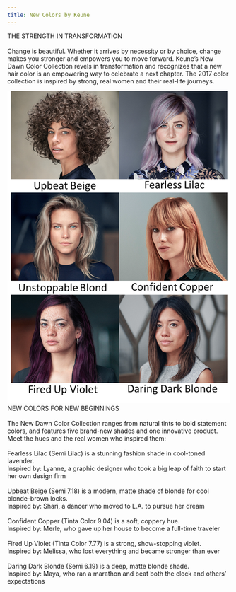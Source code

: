 ```yaml
---
title: New Colors by Keune
---
```



THE STRENGTH IN TRANSFORMATION
<br>
<br>Change is beautiful. Whether it arrives by necessity or by choice, change makes you stronger and empowers you to move forward. Keune’s New Dawn Color Collection revels in transformation and recognizes that a new hair color is an empowering way to celebrate a next chapter. The 2017 color collection is inspired by strong, real women and their real-life journeys.&nbsp;

![](/uploads/versions/combi-alle-beelden-met-tekst---x----734-1027x---.png)
<br>NEW COLORS FOR NEW BEGINNINGS
<br>
<br>The New Dawn Color Collection ranges from natural tints to bold statement colors, and features five brand-new shades and one innovative product. Meet the hues and the real women who inspired them:
<br>
<br>Fearless Lilac (Semi Lilac) is a stunning fashion shade in cool-toned lavender.
<br>Inspired by: Lyanne, a graphic designer who took a big leap of faith to start her own design firm
<br>
<br>Upbeat Beige (Semi 7.18) is a modern, matte shade of blonde for cool blonde-brown locks.
<br>Inspired by: Shari, a dancer who moved to L.A. to pursue her dream
<br>
<br>Confident Copper (Tinta Color 9.04) is a soft, coppery hue.
<br>Inspired by: Merle, who gave up her house to become a full-time traveler
<br>
<br>Fired Up Violet (Tinta Color 7.77) is a strong, show-stopping violet.
<br>Inspired by: Melissa, who lost everything and became stronger than ever
<br>
<br>Daring Dark Blonde (Semi 6.19) is a deep, matte blonde shade.
<br>Inspired by: Maya, who ran a marathon and beat both the clock and others’ expectations
<br>
<br>&nbsp;